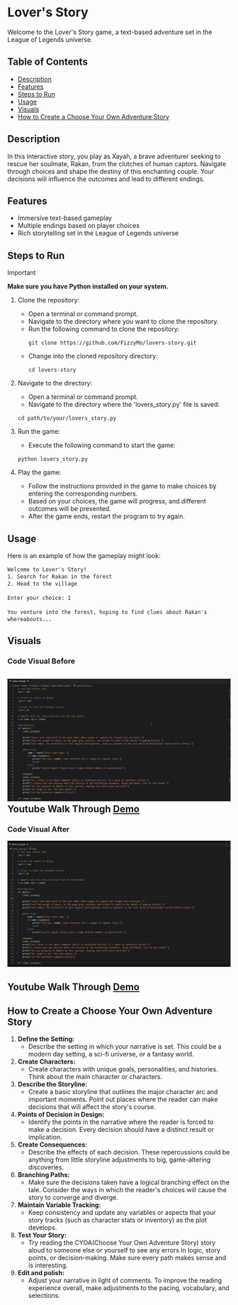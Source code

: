 # Lover's Story
Welcome to the Lover's Story game, a text-based adventure set in the League of Legends universe.

## Table of Contents
* [Description](#description)
* [Features](#features)
* [Steps to Run](#steps-to-run)
* [Usage](#usage)
* [Visuals](#visuals)
* [How to Create a Choose Your Own Adventure Story](#how-to-create-a-choose-your-own-adventure-story)

## Description
In this interactive story, you play as Xayah, a brave adventurer seeking to rescue her soulmate, Rakan, from the clutches of human captors. Navigate through choices and shape the destiny of this enchanting couple. Your decisions will influence the outcomes and lead to different endings.

## Features
* Immersive text-based gameplay
* Multiple endings based on player choices
* Rich storytelling set in the League of Legends universe

## Steps to Run
> [!IMPORTANT]
> **Make sure you have Python installed on your system.**

1. Clone the repository:
   * Open a terminal or command prompt.
   * Navigate to the directory where you want to clone the repository.
   * Run the following command to clone the repository:
     ```
     git clone https://github.com/FizzyMo/lovers-story.git
     ```
   * Change into the cloned repository directory:
     ```
     cd lovers-story
     ```
2. Navigate to the directory:
   * Open a terminal or command prompt.
   * Navigate to the directory where the 'lovers_story.py' file is saved:
    ```
    cd path/to/your/lovers_story.py
    ```

3. Run the game:
   * Execute the following command to start the game:
    ```
    python lovers_story.py
    ```

4. Play the game:
   * Follow the instructions provided in the game to make choices by entering the corresponding numbers.
   * Based on your choices, the game will progress, and different outcomes will be presented.
   * After the game ends, restart the program to try again.
  
## Usage
Here is an example of how the gameplay might look:
```
Welcome to Lover's Story!
1. Search for Rakan in the forest
2. Head to the village

Enter your choice: 1

You venture into the forest, hoping to find clues about Rakan's whereabouts...
```
## Visuals
### Code Visual Before
 ![](/assets/XayRak_gif.gif)<br>
 Youtube Walk Through [Demo](https://youtu.be/GgRnyEVJWnc)
 ---
### Code Visual After
 ![](/assets/finished.preview.gif)<br>

 Youtube Walk Through [Demo](https://youtu.be/sROQBv0l9PQ)
 ---
 ## How to Create a Choose Your Own Adventure Story
1. **Define the Setting:**
    * Describe the setting in which your narrative is set. This could be a modern day setting, a sci-fi universe, or a fantasy world.
2. **Create Characters:**
    * Create characters with unique goals, personalities, and histories. Think about the main character or characters.
3. **Describe the Storyline:**
    * Create a basic storyline that outlines the major character arc and important moments. Point out places where the reader can make decisions that will affect the story's course.
4. **Points of Decision in Design:**
    * Identify the points in the narrative where the reader is forced to make a decision. Every decision should have a distinct result or implication.
5. **Create Consequences:**
    * Describe the effects of each decision. These repercussions could be anything from little storyline adjustments to big, game-altering discoveries.
6. **Branching Paths:**
    * Make sure the decisions taken have a logical branching effect on the tale. Consider the ways in which the reader's choices will cause the story to converge and diverge.
7. **Maintain Variable Tracking:**
    * Keep consistency and update any variables or aspects that your story tracks (such as character stats or inventory) as the plot develops.
8. **Test Your Story:**
    * Try reading the CYOA(Choose Your Own Adventure Story) story aloud to someone else or yourself to see any errors in logic, story points, or decision-making. Make sure every path makes sense and is interesting.
9. **Edit and polish:**
   * Adjust your narrative in light of comments. To improve the reading experience overall, make adjustments to the pacing, vocabulary, and selections.











